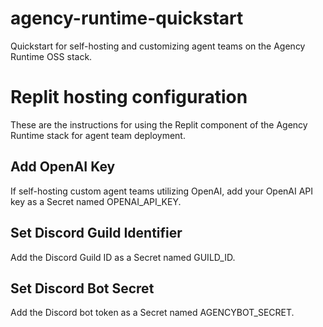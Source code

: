 # agency-runtime-quickstart
Quickstart for self-hosting and customizing agent teams on the Agency Runtime OSS stack.

# Replit hosting configuration
These are the instructions for using the Replit component of the Agency Runtime stack for agent team deployment.

## Add OpenAI Key
If self-hosting custom agent teams utilizing OpenAI, add your OpenAI API key as a Secret named OPENAI_API_KEY.

## Set Discord Guild Identifier
Add the Discord Guild ID as a Secret named GUILD_ID.

## Set Discord Bot Secret
Add the Discord bot token as a Secret named AGENCYBOT_SECRET.

